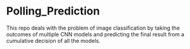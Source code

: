 # Polling_Prediction
This repo deals with the problem of image classification by taking the outcomes of multiple CNN models and predicting the final result from a cumulative decision of all the models.
